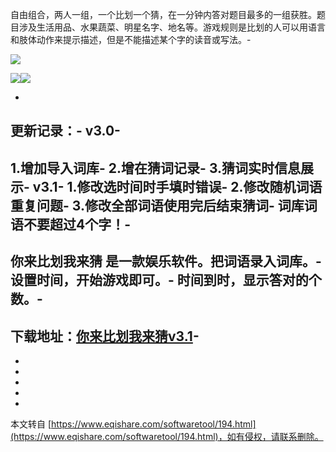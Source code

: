 自由组合，两人一组，一个比划一个猜，在一分钟内答对题目最多的一组获胜。题目涉及生活用品、水果蔬菜、明星名字、地名等。游戏规则是比划的人可以用语言和肢体动作来提示描述，但是不能描述某个字的读音或写法。-

![](https://img-blog.csdn.net/20131022140729453?watermark/2/text/aHR0cDovL2Jsb2cuY3Nkbi5uZXQvemhseDI4MzU=/font/5a6L5L2T/fontsize/400/fill/I0JBQkFCMA==/dissolve/70/gravity/SouthEast)

![](https://img-blog.csdn.net/20131022140816625?watermark/2/text/aHR0cDovL2Jsb2cuY3Nkbi5uZXQvemhseDI4MzU=/font/5a6L5L2T/fontsize/400/fill/I0JBQkFCMA==/dissolve/70/gravity/SouthEast)![](https://img-blog.csdn.net/20131022140830093?watermark/2/text/aHR0cDovL2Jsb2cuY3Nkbi5uZXQvemhseDI4MzU=/font/5a6L5L2T/fontsize/400/fill/I0JBQkFCMA==/dissolve/70/gravity/SouthEast)

-
更新记录：-
v3.0-
-
1.增加导入词库-
2.增在猜词记录-
3.猜词实时信息展示-
v3.1-
1.修改选时间时手填时错误-
2.修改随机词语重复问题-
3.修改全部词语使用完后结束猜词-
词库词语不要超过4个字！-
-
你来比划我来猜 是一款娱乐软件。把词语录入词库。-
设置时间，开始游戏即可。-
时间到时，显示答对的个数。-
-
下载地址：[你来比划我来猜v3.1](http://pan.baidu.com/s/1c0LFSx6,1)-
-
-
-
-
-

-

本文转自 [https://www.eqishare.com/softwaretool/194.html](https://www.eqishare.com/softwaretool/194.html)，如有侵权，请联系删除。